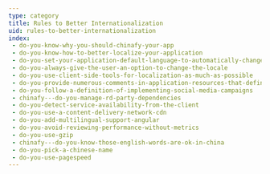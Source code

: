 ```yaml
---
type: category
title: Rules to Better Internationalization
uid: rules-to-better-internationalization
index:
 - do-you-know-why-you-should-chinafy-your-app
 - do-you-know-how-to-better-localize-your-application
 - do-you-set-your-application-default-language-to-automatically-change-to-local-language
 - do-you-always-give-the-user-an-option-to-change-the-locale
 - do-you-use-client-side-tools-for-localization-as-much-as-possible
 - do-you-provide-numerous-comments-in-application-resources-that-define-context
 - do-you-follow-a-definition-of-implementing-social-media-campaigns
 - chinafy---do-you-manage-rd-party-dependencies
 - do-you-detect-service-availability-from-the-client
 - do-you-use-a-content-delivery-network-cdn
 - do-you-add-multilingual-support-angular
 - do-you-avoid-reviewing-performance-without-metrics
 - do-you-use-gzip
 - chinafy---do-you-know-those-english-words-are-ok-in-china
 - do-you-pick-a-chinese-name
 - do-you-use-pagespeed
---
```




